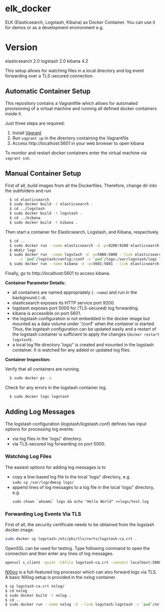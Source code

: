 elk_docker
==========

ELK (Elasticsearch, Logstash, Kibana) as Docker Container.
You can use it for demos or as a development environment e.g.

Version
==========

elasticsearch 2.0
logstash 2.0
kibana 4.2

This setup allows for watching files in a local directory and log event forwarding over a TLS-secured connection.

## Automatic Container Setup

This repository contains a Vagrantfile which allows for automated provisioning of a virtual machine and running all defined docker containers inside it.

Just three steps are required:

1. Install [Vagrant](https://www.vagrantup.com/)
2. Run `vagrant up` in the directory containing the Vagrantfile
3. Access http://localhost:5601 in your web browser to open kibana

To monitor and restart docker containers enter the virtual machine via `vagrant ssh`.

## Manual Container Setup

First of all, build images from all the Dockerfiles. Therefore, change dir into the subfolders and run

```sh
  $ cd elasticsearch
  $ sudo docker build -t elasticsearch .
  $ cd ../logstash
  $ sudo docker build -t logstash .
  $ cd ../kibana
  $ sudo docker build -t kibana .
```

Then start a container for Elasticsearch, Logstash, and Kibana, respectively.

```sh
  $ cd ..
  $ sudo docker run --name elasticsearch -d -p=9200:9200 elasticsearch
  $ mkdir logs
  $ sudo docker run --name logstash -d -p=5000:5000 --link elasticsearch:elasticsearch \
      -v `pwd`/logstash/config:/conf -v `pwd`/logs:/var/logstash/logs logstash
  $ sudo docker run --name kibana -d -p=5601:5601 --link elasticsearch:elasticsearch kibana
```

Finally, go to http://localhost:5601 to access kibana.

**Container Parameter Details:**

* all containers are named appropriately (`--name`) and run in the background (`-d`).
* elasticsearch exposes its HTTP service port 9200.
* logstash exposes port 5000 for (TLS-secured) log forwarding.
* kibana is accessible on port 5601.
* the logstash configuration is not embedded in the docker image but mounted as a data volume under '/conf' when the container is started. Thus, the logstash configuration can be updated easily and a restart of the logstash container is sufficient to apply the changes (`docker restart logstash`).
* a local log file directory 'logs/' is created and mounted in the logstash container. It is watched for any added or updated log files. 

**Container Inspection:**

Verify that all containers are running.

```sh
  $ sudo docker ps -a
```

Check for any errors in the logstash container log.

```sh
  $ sudo docker logs logstash
```

## Adding Log Messages

The logstash configuration (logstash/logstash.conf) defines two input options for processing log events:

* via log files in the 'logs/' directory.
* via TLS-secured log forwarding on port 5000.

### Watching Log Files

The easiest options for adding log messages is to

* copy a line-based log file to the local 'logs/' directory, e.g.  
  `sudo cp /var/log/dmesg logs/`
* append lines of log messages to a log file in the local 'logs/' directory, e.g.  
  ```
  sudo chown `whoami` logs && echo "Hello World" >>logs/test.log
  ```

### Forwarding Log Events Via TLS

First of all, the security certificate needs to be obtained from the logstash docker image.

```sh
sudo docker cp logstash:/etc/pki/tls/certs/logstash-ca.crt .
```

OpenSSL can be used for testing. Type following command to open the connection and then enter any lines of log messages.

```sh
openssl s_client -quiet -CAfile logstash-ca.crt -connect localhost:5000
```

[NXlog](http://nxlog.co/products/nxlog-community-edition) is a full-featured log processor which can also forward logs via TLS. A basic NXlog setup is provided in the nxlog container.

```sh
$ cp logstash-ca.crt nxlog/
$ cd nxlog
$ sudo docker build -t nxlog .
$ cd ..
$ sudo docker run --name nxlog -d --link logstash:logstash -v `pwd`/nxlog/config:/conf nxlog
```
